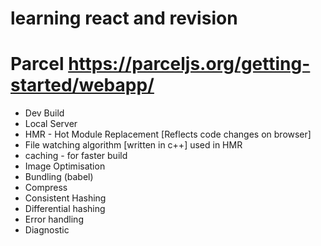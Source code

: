 # learning react and revision

# Parcel https://parceljs.org/getting-started/webapp/
- Dev Build
- Local Server
- HMR - Hot Module Replacement [Reflects code changes on browser]
- File watching algorithm [written in c++] used in HMR
- caching - for faster build
- Image Optimisation 
- Bundling (babel)
- Compress  
- Consistent Hashing
- Differential hashing
- Error handling 
- Diagnostic
